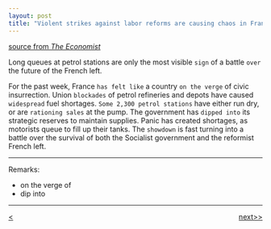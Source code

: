 ```yaml
---
layout: post
title: "Violent strikes against labor reforms are causing chaos in France."
---
```


[source from <em>The Economist</em>][link]


Long queues at petrol stations are only the most visible `sign` of a battle `over` the future of the French left.

For the past week, France `has felt like` a country `on the verge` of civic insurrection. Union `blockades` of petrol refineries and depots have caused `widespread` fuel shortages. `Some 2,300 petrol stations` have either run dry, or are `rationing sales` at the pump. The government has `dipped into` its strategic reserves to maintain supplies. Panic has created shortages, as motorists queue to fill up their tanks. The `showdown` is fast turning into a battle over the survival of both the Socialist government and the reformist French left.

*******************************************
Remarks:

* on the verge of 
* dip into


********************************************


<div style="position: relative;"><div><a href="http://jayhawk.ningtian.info/blogs/2016/05/23/greece-was-supposed-to-return-migrants-to-turkey"><<previous</a></div><div style="position: absolute; right: 0px; top: 0px;"><a href="http://jayhawk.ningtian.info/blogs/2016/05/24/americans-are-increasingly-addicted-to-opioids">next>></a></div></div>



[link]:http://www.economist.com/news/europe/21699703-long-queues-petrol-stations-are-only-most-visible-sign-battle-over-future


